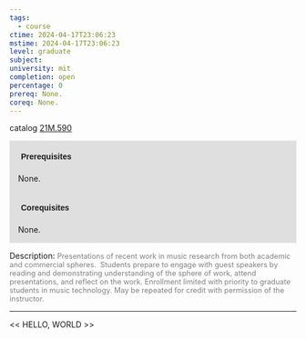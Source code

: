 ```yaml
---
tags:
  - course
ctime: 2024-04-17T23:06:23
mstime: 2024-04-17T23:06:23
level: graduate
subject: 
university: mit
completion: open
percentage: 0
prereq: None.
coreq: None.
---
```


catalog [21M.590](http://student.mit.edu/catalog/m21Ma.html#21M.590)

<span style="display: block; padding: 15px; background-color: rgb(100, 100, 100, 0.2);"><font id="m_prereq2577_0" style="display: block; font-family: Arial, sans-serif; font-weight: bold; padding: 5px">Prerequisites</font><br><span id="prereq2577_0">None.</span></span>
<span style="display: block; padding: 15px; background-color: rgb(100, 100, 100, 0.2);"><font id="m_coreq2577_0" style="display: block; font-family: Arial, sans-serif; font-weight: bold; padding: 5px">Corequisites</font><br><span id="coreq2577_0">None.</span></span>

<font style="">Description:</font>
<font style="color: grey; font-size: 0.8rem;">Presentations of recent work in music research from both academic and commercial spheres.  Students prepare to engage with guest speakers by reading and demonstrating understanding of the sphere of work, attend presentations, and reflect on the work. Enrollment limited with priority to graduate students in music technology. May be repeated for credit with permission of the instructor.</font>



---

<< HELLO, WORLD >>
